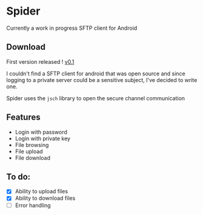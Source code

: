 # Spider

Currently a work in progress SFTP client for Android

## Download

First version released ! 
[v0.1](https://github.com/nickdurante/Spider/releases/tag/v0.1)

I couldn't find a SFTP client for android that was open source and since logging to a private server could be a sensitive subject, I've decided to write one.

Spider uses the ```jsch``` library to open the secure channel communication

## Features

+ Login with password
+ Login with private key
+ File browsing
+ File upload
+ File download

## To do:

+ [x] Ability to upload files
+ [x] Ability to download files
+ [ ] Error handling
